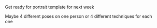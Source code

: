 Get ready for portrait template for next week

Maybe 4 different poses on one person
or 4 different techniques for each one

